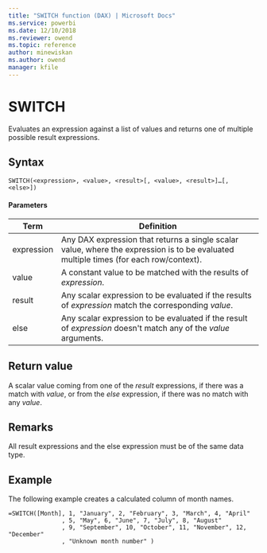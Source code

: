 ```yaml
---
title: "SWITCH function (DAX) | Microsoft Docs"
ms.service: powerbi 
ms.date: 12/10/2018
ms.reviewer: owend
ms.topic: reference
author: minewiskan
ms.author: owend
manager: kfile
---
```

# SWITCH
Evaluates an expression against a list of values and returns one of multiple possible result expressions.  
  
## Syntax  
  
```dax
SWITCH(<expression>, <value>, <result>[, <value>, <result>]…[, <else>])  
```
  
#### Parameters  

|Term|Definition|  
|--------|--------------|  
| expression  | Any DAX expression that returns a single scalar value, where the expression is to be evaluated multiple times (for each row/context).   |  
| value |  A constant value to be matched with the results of *expression*.  |
|result |Any scalar expression to be evaluated if the results of *expression* match the corresponding *value*.  |
|else |Any scalar expression to be evaluated if the result of *expression* doesn't match any of the *value* arguments.  |

## Return value  
A scalar value coming from one of the *result* expressions, if there was a match with *value*, or from the *else* expression, if there was no match with any *value*.  
  
## Remarks  
All result expressions and the else expression must be of the same data type.  
  
## Example  
The following example creates a calculated column of month names.  
  
```dax
=SWITCH([Month], 1, "January", 2, "February", 3, "March", 4, "April"  
               , 5, "May", 6, "June", 7, "July", 8, "August"  
               , 9, "September", 10, "October", 11, "November", 12, "December"  
               , "Unknown month number" )  
```
